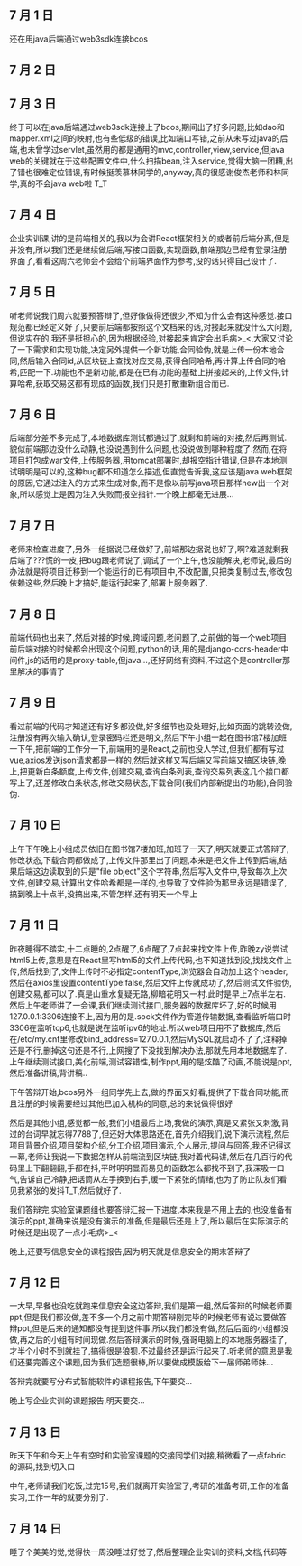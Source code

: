 ## 7 月 1 日
还在用java后端通过web3sdk连接bcos

## 7 月 2 日

## 7 月 3 日
终于可以在java后端通过web3sdk连接上了bcos,期间出了好多问题,比如dao和mapper.xml之间的映射,也有些低级的错误,比如端口写错,之前从未写过java的后端,也未曾学过servlet,虽然用的都是通用的mvc,controller,view,service,但java web的关键就在于这些配置文件中,什么扫描bean,注入service,觉得大脑一团糟,出了错也很难定位错误,有时候挺羡慕林同学的,anyway,真的很感谢俊杰老师和林同学,真的不会java web啦 T_T

## 7 月 4 日
企业实训课,讲的是前端相关的,我以为会讲React框架相关的或者前后端分离,但是并没有,所以我们还是继续做后端,写接口函数,实现函数,前端那边已经有登录注册界面了,看看这周六老师会不会给个前端界面作为参考,没的话只得自己设计了.

## 7 月 5 日
听老师说我们周六就要预答辩了,但好像做得还很少,不知为什么会有这种感觉.接口规范都已经定义好了,只要前后端都按照这个文档来的话,对接起来就没什么大问题,但说实在的,我还是挺担心的,因为根据经验,对接起来肯定会出毛病>_<,大家又讨论了一下需求和实现功能,决定另外提供一个新功能,合同验伪,就是上传一份本地合同,然后输入合同id,从区块链上查找对应交易,获得合同哈希,再计算上传合同的哈希,匹配一下.功能也不是新功能,都是在已有功能的基础上拼接起来的,上传文件,计算哈希,获取交易这都有现成的函数,我们只是打散重新组合而已.

## 7 月 6 日
后端部分差不多完成了,本地数据库测试都通过了,就剩和前端的对接,然后再测试.貌似前端那边没什么动静,也没说遇到什么问题,也没说做到哪种程度了.然而,在将项目打包成war文件,上传服务器,用tomcat部署时,却报空指针错误,但是在本地测试明明是可以的,这种bug都不知道怎么描述,但直觉告诉我,这应该是java web框架的原因,它通过注入的方式来生成对象,而不是像以前写java项目那样new出一个对象,所以感觉上是因为注入失败而报空指针.一个晚上都毫无进展...

## 7 月 7 日
老师来检查进度了,另外一组据说已经做好了,前端那边据说也好了,啊?难道就剩我后端了???慌的一皮,把bug跟老师说了,调试了一个上午,也没能解决,老师说,最后的办法就是将项目迁移到一个能运行的已有项目中,不改配置,只把类复制过去,修改包依赖这些,然后晚上才搞好,能运行起来了,部署上服务器了.

## 7 月 8 日
前端代码也出来了,然后对接的时候,跨域问题,老问题了,之前做的每一个web项目前后端对接的时候都会出现这个问题,python的话,用的是django-cors-header中间件,js的话用的是proxy-table,但java...,还好网络有资料,不过这个是controller那里解决的事情了

## 7 月 9 日
看过前端的代码才知道还有好多都没做,好多细节也没处理好,比如页面的跳转没做,注册没有再次输入确认,登录密码栏还是明文,然后下午小组一起在图书馆7楼加班一下午,把前端的工作分一下,前端用的是React,之前也没人学过,但我们都有写过vue,axios发送json请求都是一样的,然后就这样又写后端又写前端又搞区块链,晚上,把更新白条额度,上传文件,创建交易,查询白条列表,查询交易列表这几个接口都写上了,还差修改白条状态,修改交易状态,下载合同(我们内部新提出的功能),合同验伪.

## 7 月 10 日
上午下午晚上小组成员依旧在图书馆7楼加班,加班了一天了,明天就要正式答辩了,修改状态,下载合同都做成了,上传文件那里出了问题,本来是把文件上传到后端,结果后端这边读取到的只是"file object"这个字符串,然后写入文件中,导致每次上次文件,创建交易,计算出文件哈希都是一样的,也导致了文件验伪那里永远是错误了,搞到晚上十点半,没搞出来,不管怎样,还有明天一个早上

## 7 月 11 日
昨夜睡得不踏实,十二点睡的,2点醒了,6点醒了,7点起来找文件上传,昨晚zy说尝试html5上传,意思是在React里写html5的文件上传代码,也不知道找到没,找找文件上传,然后找到了,文件上传时不必指定contentType,浏览器会自动加上这个header,然后在axios里设置contentType:false,然后文件上传就成功了,然后测试文件验伪,创建交易,都可以了.真是山重水复疑无路,柳暗花明又一村.此时是早上7点半左右.然后上午老师讲了一会课,我们继续测试接口,服务器的数据库坏了,好的时候用127.0.0.1:3306连接不上,因为用的是.sock文件作为管道传输数据,查看监听端口时3306在监听tcp6,也就是说在监听ipv6的地址.所以web项目用不了数据库,然后在/etc/my.cnf里修改bind_address=127.0.0.1,然后MySQL就启动不了了,注释掉还是不行,删掉这句还是不行,上网搜了下没找到解决办法,那就先用本地数据库了.上午继续测试接口,美化前端,测试容错性,制作ppt,用的是炫酷了动画,不能说是ppt,然后准备讲稿,背讲稿..

下午答辩开始,bcos另外一组同学先上去,做的界面又好看,提供了下载合同功能,而且注册的时候需要经过其他已加入机构的同意,总的来说做得很好

然后是其他小组,感觉都一般,我们小组最后上场,我做的演示,真是又紧张又刺激,背过的台词早就忘得7788了,但还好大体思路还在,首先介绍我们,说下演示流程,然后项目背景介绍,项目架构介绍,分工介绍,项目演示,个人展示,提问与回答,我还记得这一幕,老师让我说一下数据怎样从前端流到区块链,我对着代码讲,然后在几百行的代码里上下翻翻翻,手都在抖,平时明明显而易见的函数怎么都找不到了,我深吸一口气,告诉自己冷静,把话筒从左手换到右手,缓一下紧张的情绪,也为了防止队友们看见我紧张的发抖T_T,然后就好了.

我们答辩完,实验室课题组也要答辩汇报一下进度,本来我是不用上去的,也没准备有演示的ppt,准确来说是没有演示的准备,但是最后还是上了,所以最后在实际演示的时候还是出现了一点小毛病>_<

晚上,还要写信息安全的课程报告,因为明天就是信息安全的期末答辩了

## 7 月 12 日
一大早,早餐也没吃就跑来信息安全这边答辩,我们是第一组,然后答辩的时候老师要ppt,但是我们都没做,差不多一个月之前中期答辩刚完毕的时候老师有说过要做答辩ppt,但是后来的通知都没有提到这件事,所以我们都没有做,然后后面的小组都没做,再之后的小组有时间现做.然后答辩演示的时候,强哥电脑上的本地服务器挂了,才半个小时不到就挂了,搞得很是狼狈.不过最终还是运行起来了.听老师的意思是我们还要完善这个课题,因为我们选题很棒,所以要做成模版给下一届师弟师妹...

答辩完就要写分布式智能软件的课程报告,下午要交...

晚上写企业实训的课题报告,明天要交...

## 7 月 13 日
昨天下午和今天上午有空时和实验室课题的交接同学们对接,稍微看了一点fabric的源码,找到切入口

中午,老师请我们吃饭,过完15号,我们就离开实验室了,考研的准备考研,工作的准备实习,工作一年的就要分别了.

## 7 月 14 日
睡了个美美的觉,觉得快一周没睡过好觉了,然后整理企业实训的资料,文档,代码等

